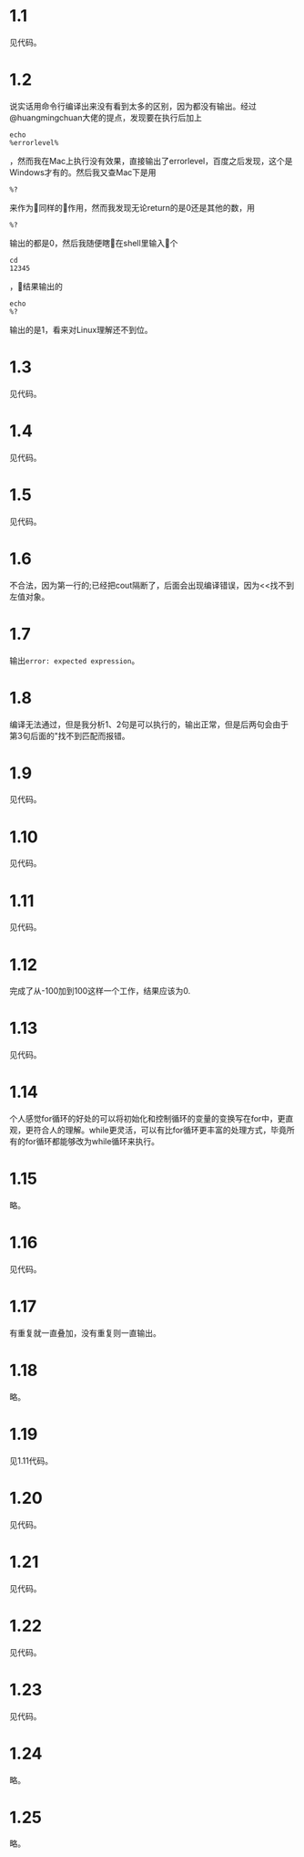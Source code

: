 # 1.1
见代码。
#

# 1.2
说实话用命令行编译出来没有看到太多的区别，因为都没有输出。经过@huangmingchuan大佬的提点，发现要在执行后加上<pre><code>echo %errorlevel%</code></pre>，然而我在Mac上执行没有效果，直接输出了errorlevel，百度之后发现，这个是Windows才有的。然后我又查Mac下是用<pre><code>%?</code></pre>来作为同样的作用，然而我发现无论return的是0还是其他的数，用<pre><code>%?</code></pre>输出的都是0，然后我随便瞎在shell里输入个<pre><code>cd 12345</code></pre>，结果输出的<pre><code>echo %?</code></pre>输出的是1，看来对Linux理解还不到位。
#

# 1.3
见代码。
#

# 1.4
见代码。
#

# 1.5
见代码。
#

# 1.6
不合法，因为第一行的;已经把cout隔断了，后面会出现编译错误，因为<<找不到左值对象。
#

# 1.7
输出<code>error: expected expression</code>。
#

# 1.8
编译无法通过，但是我分析1、2句是可以执行的，输出正常，但是后两句会由于第3句后面的"找不到匹配而报错。
#

# 1.9
见代码。
#

# 1.10
见代码。
#

# 1.11
见代码。
#

# 1.12
完成了从-100加到100这样一个工作，结果应该为0.
#

# 1.13
见代码。
#

# 1.14
个人感觉for循环的好处的可以将初始化和控制循环的变量的变换写在for中，更直观，更符合人的理解。while更灵活，可以有比for循环更丰富的处理方式，毕竟所有的for循环都能够改为while循环来执行。
#

# 1.15
略。
#

# 1.16
见代码。
#

# 1.17
有重复就一直叠加，没有重复则一直输出。
#

# 1.18
略。
#

# 1.19
见1.11代码。
#

# 1.20
见代码。
#

# 1.21
见代码。
#

# 1.22
见代码。
#

# 1.23
见代码。
#

# 1.24
略。
#

# 1.25
略。
#